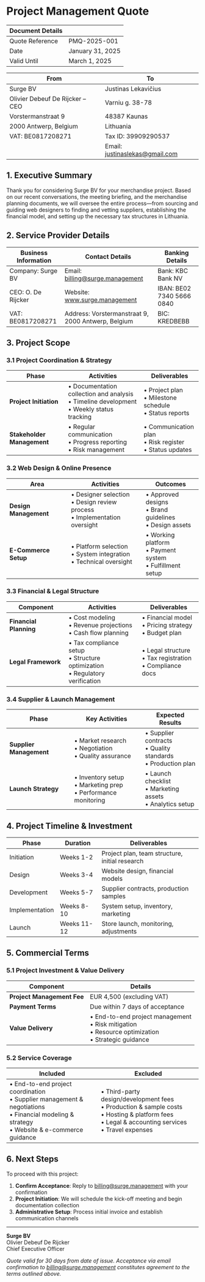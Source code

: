# Project Management Quote

| Document Details |                                                  |
|-----------------|--------------------------------------------------|
| Quote Reference | PMQ-2025-001                                     |
| Date           | January 31, 2025                                  |
| Valid Until    | March 1, 2025                                     |

| From                    | To                                    |
|------------------------|---------------------------------------|
| Surge BV               | Justinas Lekavičius                   |
| Olivier Debeuf De Rijcker – CEO | Varniu g. 38-78              |
| Vorstermanstraat 9     | 48387 Kaunas                         |
| 2000 Antwerp, Belgium  | Lithuania                            |
| VAT: BE0817208271      | Tax ID: 39909290537                  |
|                        | Email: justinaslekas@gmail.com        |

## 1. Executive Summary

Thank you for considering Surge BV for your merchandise project. Based on our recent conversations, the meeting briefing, and the merchandise planning documents, we will oversee the entire process—from sourcing and guiding web designers to finding and vetting suppliers, establishing the financial model, and setting up the necessary tax structures in Lithuania.

## 2. Service Provider Details

| Business Information  | Contact Details                          | Banking Details    |
|----------------------|------------------------------------------|-------------------|
| Company: Surge BV    | Email: billing@surge.management          | Bank: KBC Bank NV |
| CEO: O. De Rijcker   | Website: www.surge.management           | IBAN: BE02 7340 5666 0840 |
| VAT: BE0817208271    | Address: Vorstermanstraat 9, 2000 Antwerp, Belgium | BIC: KREDBEBB |

## 3. Project Scope

### 3.1 Project Coordination & Strategy

| Phase | Activities | Deliverables |
|-------|------------|--------------|
| **Project Initiation** | • Documentation collection and analysis<br>• Timeline development<br>• Weekly status tracking | • Project plan<br>• Milestone schedule<br>• Status reports |
| **Stakeholder Management** | • Regular communication<br>• Progress reporting<br>• Risk management | • Communication plan<br>• Risk register<br>• Status updates |

### 3.2 Web Design & Online Presence

| Area | Activities | Outcomes |
|------|------------|----------|
| **Design Management** | • Designer selection<br>• Design review process<br>• Implementation oversight | • Approved designs<br>• Brand guidelines<br>• Design assets |
| **E-Commerce Setup** | • Platform selection<br>• System integration<br>• Technical oversight | • Working platform<br>• Payment system<br>• Fulfillment setup |

### 3.3 Financial & Legal Structure

| Component | Activities | Deliverables |
|-----------|------------|--------------|
| **Financial Planning** | • Cost modeling<br>• Revenue projections<br>• Cash flow planning | • Financial model<br>• Pricing strategy<br>• Budget plan |
| **Legal Framework** | • Tax compliance setup<br>• Structure optimization<br>• Regulatory verification | • Legal structure<br>• Tax registration<br>• Compliance docs |

### 3.4 Supplier & Launch Management

| Phase | Key Activities | Expected Results |
|-------|---------------|------------------|
| **Supplier Management** | • Market research<br>• Negotiation<br>• Quality assurance | • Supplier contracts<br>• Quality standards<br>• Production plan |
| **Launch Strategy** | • Inventory setup<br>• Marketing prep<br>• Performance monitoring | • Launch checklist<br>• Marketing assets<br>• Analytics setup |

## 4. Project Timeline & Investment

| Phase | Duration | Deliverables | 
|-------|----------|--------------|
| Initiation | Weeks 1-2 | Project plan, team structure, initial research |
| Design | Weeks 3-4 | Website design, financial models |
| Development | Weeks 5-7 | Supplier contracts, production samples |
| Implementation | Weeks 8-10 | System setup, inventory, marketing |
| Launch | Weeks 11-12 | Store launch, monitoring, adjustments |

## 5. Commercial Terms

### 5.1 Project Investment & Value Delivery

| Component | Details |
|-----------|---------|
| **Project Management Fee** | EUR 4,500 (excluding VAT) |
| **Payment Terms** | Due within 7 days of acceptance |
| **Value Delivery** | • End-to-end project management<br>• Risk mitigation<br>• Resource optimization<br>• Strategic guidance |

### 5.2 Service Coverage

| Included | Excluded |
|----------|-----------|
| • End-to-end project coordination<br>• Supplier management & negotiations<br>• Financial modeling & strategy<br>• Website & e-commerce guidance | • Third-party design/development fees<br>• Production & sample costs<br>• Hosting & platform fees<br>• Legal & accounting services<br>• Travel expenses |

## 6. Next Steps

To proceed with this project:

1. **Confirm Acceptance**: Reply to billing@surge.management with your confirmation
2. **Project Initiation**: We will schedule the kick-off meeting and begin documentation collection
3. **Administrative Setup**: Process initial invoice and establish communication channels

---

**Surge BV**  
Olivier Debeuf De Rijcker  
Chief Executive Officer

*Quote valid for 30 days from date of issue. Acceptance via email confirmation to billing@surge.management constitutes agreement to the terms outlined above.*

